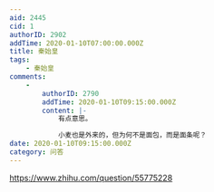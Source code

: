 ```yaml
---
aid: 2445
cid: 1
authorID: 2902
addTime: 2020-01-10T07:00:00.000Z
title: 秦始皇
tags:
    - 秦始皇
comments:
    -
        authorID: 2790
        addTime: 2020-01-10T09:15:00.000Z
        content: |-
            有点意思。

            小麦也是外来的，但为何不是面包，而是面条呢？
date: 2020-01-10T09:15:00.000Z
category: 问答
---
```


https://www.zhihu.com/question/55775228
